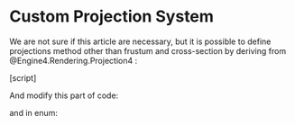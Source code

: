 # Custom Projection System

We are not sure if this article are necessary, but it is possible to define projections method other than frustum and cross-section by deriving from @Engine4.Rendering.Projection4 :

[script]

And modify this part of code:

and in enum:

